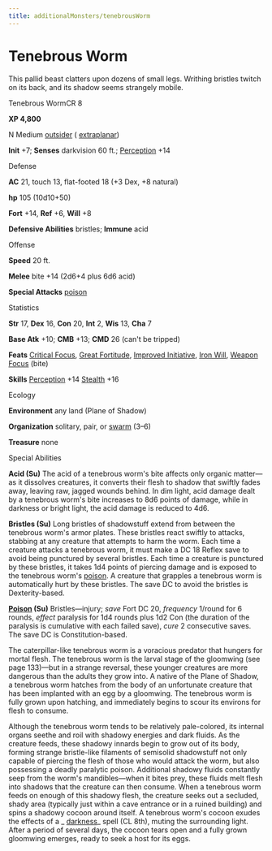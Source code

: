 ```yaml
---
title: additionalMonsters/tenebrousWorm
---
```

# Tenebrous Worm

This pallid beast clatters upon dozens of small legs. Writhing bristles twitch on its back, and its shadow seems strangely mobile.

Tenebrous WormCR 8

**XP 4,800**

N Medium [outsider](monsters/creatureTypes.md#_outsider) ( [extraplanar](monsters/creatureTypes.md#_extraplanar-subtype))

**Init** +7; **Senses** darkvision 60 ft.; [Perception](additionalMonsters/../skills/perception.md#_perception) +14

Defense

**AC** 21, touch 13, flat-footed 18 (+3 Dex, +8 natural)

**hp** 105 (10d10+50)

**Fort** +14, **Ref** +6, **Will** +8

**Defensive Abilities** bristles; **Immune** acid

Offense

**Speed** 20 ft.

**Melee** bite +14 (2d6+4 plus 6d6 acid)

**Special Attacks** [poison](monsters/universalMonsterRules.md#_poison-(ex-or-su))

Statistics

**Str** 17, **Dex** 16, **Con** 20, **Int** 2, **Wis** 13, **Cha** 7

**Base Atk** +10; **CMB** +13; **CMD** 26 (can't be tripped)

**Feats** [Critical Focus](additionalMonsters/../feats.md#_critical-focus), [Great Fortitude](additionalMonsters/../feats.md#_great-fortitude), [Improved Initiative](additionalMonsters/../feats.md#_improved-initiative), [Iron Will](additionalMonsters/../feats.md#_iron-will), [Weapon Focus](additionalMonsters/../feats.md#_weapon-focus) (bite)

**Skills** [Perception](additionalMonsters/../skills/perception.md#_perception) +14 [Stealth](additionalMonsters/../skills/stealth.md#_stealth) +16

Ecology

**Environment** any land (Plane of Shadow)

**Organization** solitary, pair, or [swarm](monsters/creatureTypes.md#_swarm-subtype) (3–6)

**Treasure** none

Special Abilities

**Acid (Su)** The acid of a tenebrous worm's bite affects only organic matter—as it dissolves creatures, it converts their flesh to shadow that swiftly fades away, leaving raw, jagged wounds behind. In dim light, acid damage dealt by a tenebrous worm's bite increases to 8d6 points of damage, while in darkness or bright light, the acid damage is reduced to 4d6.

**Bristles (Su)** Long bristles of shadowstuff extend from between the tenebrous worm's armor plates. These bristles react swiftly to attacks, stabbing at any creature that attempts to harm the worm. Each time a creature attacks a tenebrous worm, it must make a DC 18 Reflex save to avoid being punctured by several bristles. Each time a creature is punctured by these bristles, it takes 1d4 points of piercing damage and is exposed to the tenebrous worm's [poison](monsters/universalMonsterRules.md#_poison-(ex-or-su)). A creature that grapples a tenebrous worm is automatically hurt by these bristles. The save DC to avoid the bristles is Dexterity-based.

**[Poison](monsters/universalMonsterRules.md#_poison-(ex-or-su)) (Su)** Bristles—injury; _save_ Fort DC 20, _frequency_ 1/round for 6 rounds, _effect_ paralysis for 1d4 rounds plus 1d2 Con (the duration of the paralysis is cumulative with each failed save), _cure_ 2 consecutive saves. The save DC is Constitution-based.

The caterpillar-like tenebrous worm is a voracious predator that hungers for mortal flesh. The tenebrous worm is the larval stage of the gloomwing (see page 133)—but in a strange reversal, these younger creatures are more dangerous than the adults they grow into. A native of the Plane of Shadow, a tenebrous worm hatches from the body of an unfortunate creature that has been implanted with an egg by a gloomwing. The tenebrous worm is fully grown upon hatching, and immediately begins to scour its environs for flesh to consume.

Although the tenebrous worm tends to be relatively pale-colored, its internal organs seethe and roil with shadowy energies and dark fluids. As the creature feeds, these shadowy innards begin to grow out of its body, forming strange bristle-like filaments of semisolid shadowstuff not only capable of piercing the flesh of those who would attack the worm, but also possessing a deadly paralytic poison. Additional shadowy fluids constantly seep from the worm's mandibles—when it bites prey, these fluids melt flesh into shadows that the creature can then consume. When a tenebrous worm feeds on enough of this shadowy flesh, the creature seeks out a secluded, shady area (typically just within a cave entrance or in a ruined building) and spins a shadowy cocoon around itself. A tenebrous worm's cocoon exudes the effects of a _ [darkness](additionalMonsters/../spells/darkness.md#_darkness)_ spell (CL 8th), muting the surrounding light. After a period of several days, the cocoon tears open and a fully grown gloomwing emerges, ready to seek a host for its eggs.

